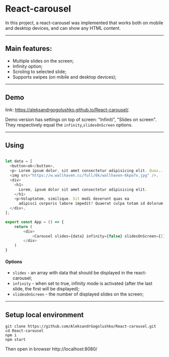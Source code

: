 # React-carousel

In this project, a react-carousel was implemented that works both on mobile and desktop devices, and can show any HTML content.
 ____________________________________________________________________________
 
## Main features:
 * Multiple slides on the screen;
 * Infinity option;
 * Scroling to selected slide;
 * Supports swipes (on mibile and desktop devices);
 ____________________________________________________________________________
 
 ## Demo 
 
 link: <https://aleksandrgogolushko.github.io/React-carousel/>.
  
 Demo version has settings on top of screen: "Infiniti", "Slides on screen". They respectively equal the `infinity`,`slidesOnScreen` options.
 
  ____________________________________________________________________________
## Using
```js

let data = [ 
  <button>ok</button>, 
  <p> Lorem ipsum dolor, sit amet consectetur adipisicing elit. Quas... </p>,
  <img src="https://w.wallhaven.cc/full/6k/wallhaven-6kpo7x.jpg" />,
  <div>
    <h1>
      Lorem, ipsum dolor sit amet consectetur adipisicing elit. 
    </h1>
    <p>Voluptatem, similique. Sit modi deserunt quas ea
      adipisci corporis labore impedit? Quaerat culpa totam id dolorum expedita explicabo quia possimus quisquam.</p>
  </div>,
];

export const App = () => {
    return (
        <div>
            <Carousel slides={data} infinity={false} slidesOnScreen={1} />
        </div>
    )
}
```
#### Options
* `slides` - an array with data that should be displayed in the react-carousel;
* `infinity` - when set to true, infinity mode is activated (after the last slide, the first will be displayed);
* `slidesOnScreen` - the number of displayed slides on the screen;

 ____________________________________________________________________________
 
 ## Setup local environment
  ```
 git clone https://github.com/AleksandrGogolushko/React-carousel.git
 cd React-carousel
 npm i 
 npm start
  ```
  Then open in browser http://localhost:8080/
  
